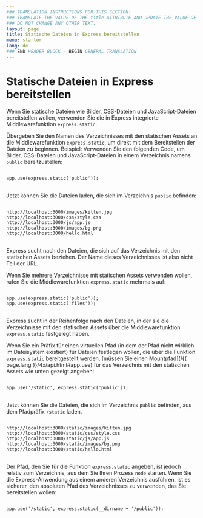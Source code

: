 ```yaml
---
### TRANSLATION INSTRUCTIONS FOR THIS SECTION:
### TRANSLATE THE VALUE OF THE title ATTRIBUTE AND UPDATE THE VALUE OF THE lang ATTRIBUTE.
### DO NOT CHANGE ANY OTHER TEXT.
layout: page
title: Statische Dateien in Express bereitstellen
menu: starter
lang: de
### END HEADER BLOCK - BEGIN GENERAL TRANSLATION
---
```


# Statische Dateien in Express bereitstellen

Wenn Sie statische Dateien wie Bilder, CSS-Dateien und JavaScript-Dateien bereitstellen wollen, verwenden Sie die in Express integrierte Middlewarefunktion `express.static`.

Übergeben Sie den Namen des Verzeichnisses mit den statischen Assets an die Middlewarefunktion `express.static`, um direkt mit dem Bereitstellen der Dateien zu beginnen. Beispiel: Verwenden Sie den folgenden Code, um Bilder, CSS-Dateien und JavaScript-Dateien in einem Verzeichnis namens `public` bereitzustellen:

<pre>
<code class="language-javascript" translate="no">
app.use(express.static('public'));
</code>
</pre>

Jetzt können Sie die Dateien laden, die sich im Verzeichnis `public` befinden:

<pre>
<code class="language-javascript" translate="no">
http://localhost:3000/images/kitten.jpg
http://localhost:3000/css/style.css
http://localhost:3000/js/app.js
http://localhost:3000/images/bg.png
http://localhost:3000/hello.html
</code>
</pre>

<div class="doc-box doc-info">
Express sucht nach den Dateien, die sich auf das Verzeichnis mit den statischen Assets beziehen. Der Name dieses Verzeichnisses ist also nicht Teil der URL. </div>

Wenn Sie mehrere Verzeichnisse mit statischen Assets verwenden wollen, rufen Sie die Middlewarefunktion `express.static` mehrmals auf:

<pre>
<code class="language-javascript" translate="no">
app.use(express.static('public'));
app.use(express.static('files'));
</code>
</pre>

Express sucht in der Reihenfolge nach den Dateien, in der sie die Verzeichnisse mit den statischen Assets über die Middlewarefunktion `express.static` festgelegt haben.

Wenn Sie ein Präfix für einen virtuellen Pfad (in dem der Pfad nicht wirklich im Dateisystem existiert) für Dateien festlegen wollen, die über die Funktion `express.static` bereitgestellt werden, [müssen Sie einen Mountpfad](/{{ page.lang }}/4x/api.html#app.use) für das Verzeichnis mit den statischen Assets wie unten gezeigt angeben:

<pre>
<code class="language-javascript" translate="no">
app.use('/static', express.static('public'));
</code>
</pre>

Jetzt können Sie die Dateien, die sich im Verzeichnis `public` befinden, aus dem Pfadpräfix `/static` laden.

<pre>
<code class="language-javascript" translate="no">
http://localhost:3000/static/images/kitten.jpg
http://localhost:3000/static/css/style.css
http://localhost:3000/static/js/app.js
http://localhost:3000/static/images/bg.png
http://localhost:3000/static/hello.html
</code>
</pre>

Der Pfad, den Sie für die Funktion `express.static` angeben, ist jedoch relativ zum Verzeichnis, aus dem Sie Ihren Prozess `node` starten. Wenn Sie die Express-Anwendung aus einem anderen Verzeichnis ausführen, ist es sicherer, den absoluten Pfad des Verzeichnisses zu verwenden, das Sie bereitstellen wollen:

<pre>
<code class="language-javascript" translate="no">
app.use('/static', express.static(__dirname + '/public'));
</code>
</pre>
